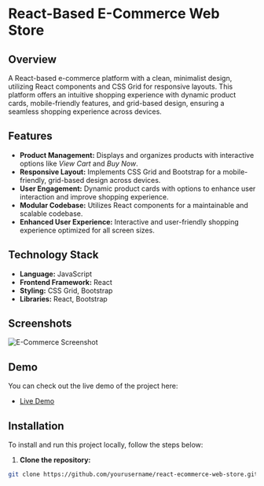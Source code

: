 # React-Based E-Commerce Web Store

## Overview

A React-based e-commerce platform with a clean, minimalist design, utilizing React components and CSS Grid for responsive layouts. This platform offers an intuitive shopping experience with dynamic product cards, mobile-friendly features, and grid-based design, ensuring a seamless shopping experience across devices.

## Features
- **Product Management:** Displays and organizes products with interactive options like *View Cart* and *Buy Now*.
- **Responsive Layout:** Implements CSS Grid and Bootstrap for a mobile-friendly, grid-based design across devices.
- **User Engagement:** Dynamic product cards with options to enhance user interaction and improve shopping experience.
- **Modular Codebase:** Utilizes React components for a maintainable and scalable codebase.
- **Enhanced User Experience:** Interactive and user-friendly shopping experience optimized for all screen sizes.

## Technology Stack
- **Language:** JavaScript
- **Frontend Framework:** React
- **Styling:** CSS Grid, Bootstrap
- **Libraries:** React, Bootstrap

## Screenshots
![E-Commerce Screenshot](https://github.com/yourusername/assets/screenshot.png)

## Demo
You can check out the live demo of the project here:
- [Live Demo](https://your-live-demo-link.com)

## Installation

To install and run this project locally, follow the steps below:

1. **Clone the repository:**

```bash
git clone https://github.com/yourusername/react-ecommerce-web-store.git
```


